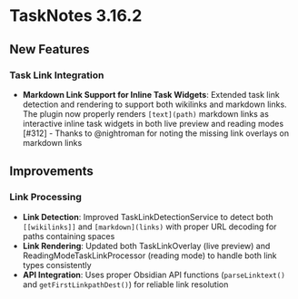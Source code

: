 # TaskNotes 3.16.2

## New Features

### Task Link Integration

- **Markdown Link Support for Inline Task Widgets**: Extended task link detection and rendering to support both wikilinks and markdown links. The plugin now properly renders `[text](path)` markdown links as interactive inline task widgets in both live preview and reading modes [#312] - Thanks to @nightroman for noting the missing link overlays on markdown links

## Improvements

### Link Processing

- **Link Detection**: Improved TaskLinkDetectionService to detect both `[[wikilinks]]` and `[markdown](links)` with proper URL decoding for paths containing spaces
- **Link Rendering**: Updated both TaskLinkOverlay (live preview) and ReadingModeTaskLinkProcessor (reading mode) to handle both link types consistently
- **API Integration**: Uses proper Obsidian API functions (`parseLinktext()` and `getFirstLinkpathDest()`) for reliable link resolution

